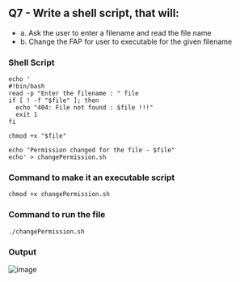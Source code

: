 ## Q7 - Write a shell script, that will: 
- a. Ask the user to enter a filename and read the file name 
- b. Change the FAP for user to executable for the given filename

### Shell Script
```
echo '
#!bin/bash
read -p "Enter the filename : " file
if [ ! -f "$file" ]; then
  echo "404: File not found : $file !!!"
  exit 1
fi

chmod +x "$file"

echo "Permission changed for the file - $file"
echo' > changePermission.sh
```

### Command to make it an executable script
```
chmod +x changePermission.sh
```


### Command to run the file
```
./changePermission.sh
```

### Output
![image](https://github.com/shrudex/DSE/assets/91502997/4e64363a-2675-41d1-a974-3d03f49f7dbc)
